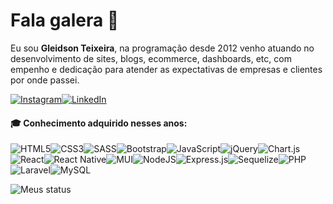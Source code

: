 
# Fala galera :metal:

Eu sou __Gleidson Teixeira__, na programação desde 2012 venho atuando no desenvolvimento de sites, blogs, ecommerce, dashboards, etc, com empenho e dedicação para atender as expectativas de empresas e clientes por onde passei.


[![Instagram](https://img.shields.io/badge/Instagram-%23E4405F.svg?style=for-the-badge&logo=Instagram&logoColor=white)](https://www.instagram.com/gleidsondeveloper)[![LinkedIn](https://img.shields.io/badge/linkedin-%230077B5.svg?style=for-the-badge&logo=linkedin&logoColor=white)](https://www.linkedin.com/in/gleidson-teixeira/)
<!-- [![YouTube](https://img.shields.io/badge/YouTube-%23FF0000.svg?style=for-the-badge&logo=YouTube&logoColor=white)](https://www.youtube.com/channel/UCKEsrPEIsH5ZvESF2hcZezg) -->



#### :mortar_board: Conhecimento adquirido nesses anos:
![HTML5](https://img.shields.io/badge/html5-%23E34F26.svg?style=for-the-badge&logo=html5&logoColor=white)![CSS3](https://img.shields.io/badge/css3-%231572B6.svg?style=for-the-badge&logo=css3&logoColor=white)![SASS](https://img.shields.io/badge/SASS-hotpink.svg?style=for-the-badge&logo=SASS&logoColor=white)![Bootstrap](https://img.shields.io/badge/bootstrap-%23563D7C.svg?style=for-the-badge&logo=bootstrap&logoColor=white)![JavaScript](https://img.shields.io/badge/JavaScript-F7DF1E?style=for-the-badge&logo=javascript&logoColor=black)![jQuery](https://img.shields.io/badge/jquery-%230769AD.svg?style=for-the-badge&logo=jquery&logoColor=white)![Chart.js](https://img.shields.io/badge/chart.js-F5788D.svg?style=for-the-badge&logo=chart.js&logoColor=white)![React](https://img.shields.io/badge/react-%2320232a.svg?style=for-the-badge&logo=react&logoColor=%2361DAFB)![React Native](https://img.shields.io/badge/react_native-%2320232a.svg?style=for-the-badge&logo=react&logoColor=%2361DAFB)![MUI](https://img.shields.io/badge/MUI-%230081CB.svg?style=for-the-badge&logo=mui&logoColor=white)![NodeJS](https://img.shields.io/badge/node.js-6DA55F?style=for-the-badge&logo=node.js&logoColor=white)![Express.js](https://img.shields.io/badge/express.js-%23404d59.svg?style=for-the-badge&logo=express&logoColor=%2361DAFB)![Sequelize](https://img.shields.io/badge/Sequelize-52B0E7?style=for-the-badge&logo=Sequelize&logoColor=white)![PHP](https://img.shields.io/badge/php-%23777BB4.svg?style=for-the-badge&logo=php&logoColor=white)![Laravel](https://img.shields.io/badge/laravel-%23FF2D20.svg?style=for-the-badge&logo=laravel&logoColor=white)![MySQL](https://img.shields.io/badge/mysql-%2300f.svg?style=for-the-badge&logo=mysql&logoColor=white)

<!-- 
![cypress](https://img.shields.io/badge/-cypress-%23E5E5E5?style=for-the-badge&logo=cypress&logoColor=058a5e)
![Jest](https://img.shields.io/badge/-jest-%23C21325?style=for-the-badge&logo=jest&logoColor=white)
![TypeScript](https://img.shields.io/badge/typescript-%23007ACC.svg?style=for-the-badge&logo=typescript&logoColor=white) -->


![Meus status](https://github-readme-stats.vercel.app/api?username=gleidsonteixeira&title_color=adbac7&text_color=adbac7&theme=transparent&border_color=444c56)

<!-- &theme=transparent -->